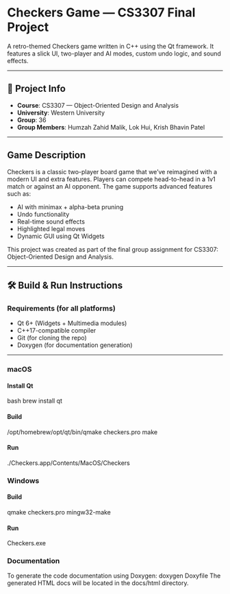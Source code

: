 # Checkers Game — CS3307 Final Project

A retro-themed Checkers game written in C++ using the Qt framework. It features a slick UI, two-player and AI modes, custom undo logic, and sound effects.

---

## 📘 Project Info

- **Course**: CS3307 — Object-Oriented Design and Analysis
- **University**: Western University
- **Group**: 36  
- **Group Members**: Humzah Zahid Malik, Lok Hui, Krish Bhavin Patel

---

## Game Description

Checkers is a classic two-player board game that we’ve reimagined with a modern UI and extra features. Players can compete head-to-head in a 1v1 match or against an AI opponent. The game supports advanced features such as:
- AI with minimax + alpha-beta pruning
- Undo functionality
- Real-time sound effects
- Highlighted legal moves
- Dynamic GUI using Qt Widgets

This project was created as part of the final group assignment for CS3307: Object-Oriented Design and Analysis.

---

## 🛠️ Build & Run Instructions

### Requirements (for all platforms)
- Qt 6+ (Widgets + Multimedia modules)
- C++17-compatible compiler
- Git (for cloning the repo)
- Doxygen (for documentation generation)

---

### macOS

#### Install Qt
bash
brew install qt

#### Build
/opt/homebrew/opt/qt/bin/qmake checkers.pro
make

#### Run
./Checkers.app/Contents/MacOS/Checkers

### Windows
#### Build
qmake checkers.pro
mingw32-make
#### Run
Checkers.exe

### Documentation
To generate the code documentation using Doxygen:
doxygen Doxyfile
The generated HTML docs will be located in the docs/html directory.
